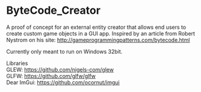 # ByteCode_Creator
A proof of concept for an external entity creator that allows end users to create custom game objects in a GUI app.
Inspired by an article from Robert Nystrom on his site: http://gameprogrammingpatterns.com/bytecode.html

Currently only meant to run on Windows 32bit.

Libraries  
GLEW: https://github.com/nigels-com/glew  
GLFW: https://github.com/glfw/glfw  
Dear ImGui: https://github.com/ocornut/imgui  
